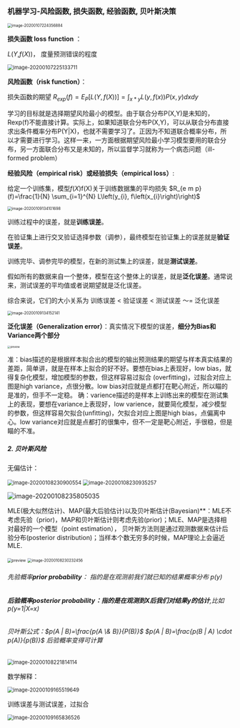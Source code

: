 ### 机器学习-风险函数, 损失函数, 经验函数, 贝叶斯决策

<img src="C:\Users\xzyun2011\AppData\Roaming\Typora\typora-user-images\image-20200107224356884.png" alt="image-20200107224356884" style="zoom:60%;" />

**损失函数 loss function** ：

*L*(*Y*,*f*(*X*))， 度量预测错误的程度

<img src="C:\Users\xzyun2011\AppData\Roaming\Typora\typora-user-images\image-20200107225133711.png" alt="image-20200107225133711" style="zoom:80%;" />



**风险函数（risk function）**：

损失函数的期望   $R_{e x p}(f)=E_{P}[L(Y, f(X))]=\int_{x * y} L(y, f(x)) P(x, y) d x d y$

学习的目标就是选择期望风险最小的模型。由于联合分布P(X,Y)是未知的，Rexp(f)不能直接计算。实际上，如果知道联合分布P(X,Y)，可以从联合分布直接求出条件概率分布P(Y|X)，也就不需要学习了。正因为不知道联合概率分布，所以才需要进行学习。这样一来，一方面根据期望风险最小学习模型要用的联合分布，另一方面联合分布又是未知的，所以监督学习就称为一个病态问题（ill-formed problem）

**经验风险（empirical risk）或经验损失（empirical loss）**:

给定一个训练集，模型*f*(*X*)f(X)关于训练数据集的平均损失  $R_{e m p}(f)=\frac{1}{N} \sum_{i=1}^{N} L\left(y_{i}, f\left(x_{i}\right)\right)$

<img src="C:\Users\xzyun2011\AppData\Roaming\Typora\typora-user-images\image-20200109134101698.png" alt="image-20200109134101698" style="zoom:60%;" />

训练过程中的误差，就是**训练误差**。

在验证集上进行交叉验证选择参数（调参），最终模型在验证集上的误差就是**验证误差**。

训练完毕、调参完毕的模型，在新的测试集上的误差，就是**测试误差**。

假如所有的数据来自一个整体，模型在这个整体上的误差，就是**泛化误差**。通常说来，测试误差的平均值或者说期望就是泛化误差。

综合来说，它们的大小关系为 训练误差 < 验证误差 < 测试误差 ～= 泛化误差

<img src="C:\Users\xzyun2011\AppData\Roaming\Typora\typora-user-images\image-20200109134152141.png" alt="image-20200109134152141" style="zoom:60%;" />

**泛化误差（Generalization error）**：真实情况下模型的误差，**细分为Bias和Variance两个部分**



<img src="https://pic3.zhimg.com/v2-286539c808d9a429e69fd59fe33a16dd_r.jpg" alt="preview" style="zoom:40%;" />

准：bias描述的是根据样本拟合出的模型的输出预测结果的期望与样本真实结果的差距，简单讲，就是在样本上拟合的好不好。要想在bias上表现好，low bias，就得复杂化模型，增加模型的参数，但这样容易过拟合 (overfitting)，过拟合对应上图是high variance，点很分散。low bias对应就是点都打在靶心附近，所以瞄的是准的，但手不一定稳。 确：varience描述的是样本上训练出来的模型在测试集上的表现，要想在variance上表现好，low varience，就要简化模型，减少模型的参数，但这样容易欠拟合(unfitting)，欠拟合对应上图是high bias，点偏离中心。low variance对应就是点都打的很集中，但不一定是靶心附近，手很稳，但是瞄的不准。

##### 2. 贝叶斯风险

无偏估计：

<img src="C:\Users\xzyun2011\AppData\Roaming\Typora\typora-user-images\image-20200108230900554.png" alt="image-20200108230900554" style="zoom:80%;" />

<img src="C:\Users\xzyun2011\AppData\Roaming\Typora\typora-user-images\image-20200108230935257.png" alt="image-20200108230935257" style="zoom:80%;" />

![image-20200108235805035](C:\Users\xzyun2011\AppData\Roaming\Typora\typora-user-images\image-20200108235805035.png)

MLE(极大似然估计)、MAP(最大后验估计)以及贝叶斯估计(Bayesian)**：MLE不考虑先验（prior)，MAP和贝叶斯估计则考虑先验(prior)；MLE、MAP是选择相对最好的一个模型（point estimation）， 贝叶斯方法则是通过观测数据来估计后验分布(posterior distribution)；当样本个数无穷多的时候，MAP理论上会逼近MLE.

<img src="https://pic1.zhimg.com/v2-321e2cb34e3fcde5c375a1fe24dffc64_r.jpg" alt="preview" style="zoom:60%;" />

<img src="C:\Users\xzyun2011\AppData\Roaming\Typora\typora-user-images\image-20200108230232456.png" alt="image-20200108230232456" style="zoom:60%;" />

###### 先验概率**prior probability**： 指的是在观测前我们就已知的结果概率分布 p(y)

###### **后验概率posterior probability：指的是在观测到X后我们对结果y的估计**,比如p(y=1|X=x)

###### 贝叶斯公式：$p(A | B)=\frac{p(A \& B)}{P(B)}$  $p(A | B)=\frac{p(B | A) \cdot p(A)}{p(B)}$ 后验概率变得可计算

<img src="C:\Users\xzyun2011\AppData\Roaming\Typora\typora-user-images\image-20200108221814114.png" alt="image-20200108221814114" style="zoom:80%;" />

数学解释：

<img src="C:\Users\xzyun2011\AppData\Roaming\Typora\typora-user-images\image-20200109165519649.png" alt="image-20200109165519649" style="zoom:80%;" />

训练误差与测试误差，过拟合

<img src="C:\Users\xzyun2011\AppData\Roaming\Typora\typora-user-images\image-20200109165836526.png" alt="image-20200109165836526" style="zoom:80%;" />